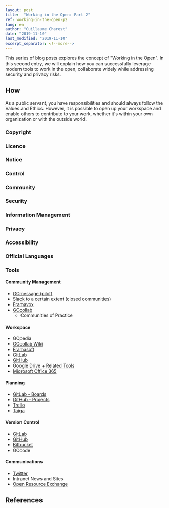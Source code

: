 ```yaml
---
layout: post
title:  "Working in the Open: Part 2"
ref: working-in-the-open-p2
lang: en
author: "Guillaume Charest"
date: "2019-11-10"
last_modified: "2019-11-10"
excerpt_separator: <!--more-->
---
```

This series of blog posts explores the concept of "Working in the Open".
In this second entry, we will explain how you can successfully leverage modern tools to work in the open, collaborate widely while addressing security and privacy risks.
<!--more-->

## How

As a public servant, you have responsibilities and should always follow the Values and Ethics.
However, it is possible to open up your workspace and enable others to contribute to your work, whether it's within your own organization or with the outside world.

### Copyright

### Licence

### Notice

### Control

### Community

### Security

### Information Management

### Privacy

### Accessibility

### Official Languages

### Tools

#### Community Management

- [GCmessage (pilot)](https://message.gccollab.ca/home)
- [Slack](https://slack.com/) to a certain extent (closed communities)
- [Framavox](https://framavox.org/)
- [GCcollab](https://gccollab.ca/splash/)
  - Communities of Practice

#### Workspace

- GCpedia
- [GCcollab Wiki](https://wiki.gccollab.ca/)
- [Framasoft](https://framasoft.org/)
- [GitLab](https://gitlab.com/)
- [GitHub](https://github.com/)
- [Google Drive + Related Tools](https://www.google.com/drive/)
- [Microsoft Office 365](https://www.office.com/)

#### Planning

- [GitLab - Boards](https://about.gitlab.com/product/issueboard/)
- [GitHub - Projects](https://github.com/features/project-management/)
- [Trello](https://trello.com/)
- [Taiga](https://taiga.io/)

#### Version Control

- [GitLab](https://gitlab.com/)
- [GitHub](https://github.com/)
- [Bitbucket](https://bitbucket.org/)
- GCcode

#### Communications

- [Twitter](https://twitter.com/)
- Intranet News and Sites
- [Open Resource Exchange](https://canada-ca.github.io/ore-ero/)

## References

[^1]: Mozilla Wiki. "Working Open". Mozilla Wiki, 10 Nov. 2019, wiki.mozilla.org/Working_open.

[^2]: Rafi Santo, Dixie Ching, Kylie Peppler, Christopher Hoadley. "Working in the Open: lessons from open source on building innovation networks in education". Emerald Insight, 10 Nov. 2019, www.emerald.com/insight/content/doi/10.1108/OTH-05-2016-0025/full/html.
